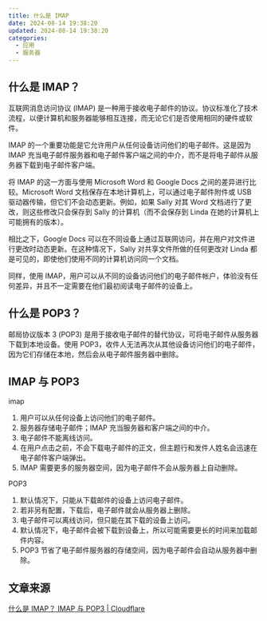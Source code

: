 ```yaml
---
title: 什么是 IMAP
date: 2024-08-14 19:38:20
updated: 2024-08-14 19:38:20
categories:
  - 应用
  - 服务器
---
```


## 什么是 IMAP？

互联网消息访问协议 (IMAP) 是一种用于接收电子邮件的协议。协议标准化了技术流程，以便计算机和服务器能够相互连接，而无论它们是否使用相同的硬件或软件。

IMAP 的一个重要功能是它允许用户从任何设备访问他们的电子邮件。这是因为 IMAP 充当电子邮件服务器和电子邮件客户端之间的中介，而不是将电子邮件从服务器下载到电子邮件客户端。

将 IMAP 的这一方面与使用 Microsoft Word 和 Google Docs 之间的差异进行比较。Microsoft Word 文档保存在本地计算机上，可以通过电子邮件附件或 USB 驱动器传输，但它们不会动态更新。例如，如果 Sally 对其 Word 文档进行了更改，则这些修改只会保存到 Sally 的计算机（而不会保存到 Linda 在她的计算机上可能拥有的版本）。

相比之下，Google Docs 可以在不同设备上通过互联网访问，并在用户对文件进行更改时动态更新。在这种情况下，Sally 对共享文件所做的任何更改对 Linda 都是可见的，即使他们使用不同的计算机访问同一个文档。

同样，使用 IMAP，用户可以从不同的设备访问他们的电子邮件帐户，体验没有任何差异，并且不一定需要在他们最初阅读电子邮件的设备上。

## 什么是 POP3？

邮局协议版本 3 (POP3) 是用于接收电子邮件的替代协议，可将电子邮件从服务器下载到本地设备。使用 POP3，收件人无法再次从其他设备访问他们的电子邮件，因为它们存储在本地，然后会从电子邮件服务器中删除。

<!-- more -->

## IMAP 与 POP3

imap

1. 用户可以从任何设备上访问他们的电子邮件。	
2. 服务器存储电子邮件；IMAP 充当服务器和客户端之间的中介。	
3. 电子邮件不能离线访问。	
4. 在用户点击之前，不会下载电子邮件的正文，但主题行和发件人姓名会迅速在电子邮件客户端弹出。	
5. IMAP 需要更多的服务器空间，因为电子邮件不会从服务器上自动删除。	

POP3

1. 默认情况下，只能从下载邮件的设备上访问电子邮件。
2. 若非另有配置，下载后，电子邮件就会从服务器上删除。
3. 电子邮件可以离线访问，但只能在其下载的设备上访问。
4. 默认情况下，电子邮件会被下载到设备上，所以可能需要更长的时间来加载邮件内容。
5. POP3 节省了电子邮件服务器的存储空间，因为电子邮件会自动从服务器中删除。

## 文章来源

[什么是 IMAP？ IMAP 与 POP3 | Cloudflare](https://www.cloudflare-cn.com/learning/email-security/what-is-imap/)
